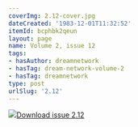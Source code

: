 ```yaml
---
coverImg: 2.12-cover.jpg
dateCreated: '1983-12-01T11:32:52'
itemId: bcphbk2qeun
layout: page
name: Volume 2, issue 12
tags:
- hasAuthor: dreamnetwork
- hasTag: dream-network-volume-2
- hasTag: dreamnetwork
type: post
urlSlug: '2.12'
---
```

<img class="card-journal-img" src="../images/2.12-rect.jpg"/><a href="../files/pdfs/Volume_2/2.12-Dream-Craft-Volume-2-No-12.pdf" download="">Download issue 2.12</a>